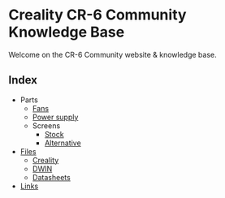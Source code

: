 # Creality CR-6 Community Knowledge Base

Welcome on the CR-6 Community website &amp; knowledge base.

## Index

* Parts
  * [Fans](docs/fans.md)
  * [Power supply](docs/power-supply.md)
  * Screens
    * [Stock](docs/screen.md)
    * [Alternative](docs/screen-alternative.md)
* [Files](files)
  * [Creality](files/creality)
  * [DWIN](files/datasheets)
  * [Datasheets](files/datasheets)
* [Links](docs/links.md)
